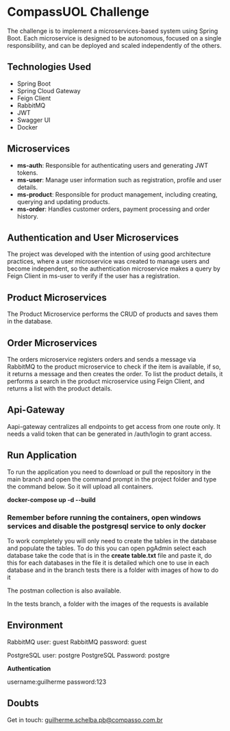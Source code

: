 # CompassUOL Challenge

The challenge is to implement a microservices-based system using Spring Boot. Each microservice is designed to be autonomous, focused on a single responsibility, and can be deployed and scaled independently of the others.

## Technologies Used

- Spring Boot
- Spring Cloud Gateway
- Feign Client
- RabbitMQ
- JWT
- Swagger UI
- Docker

## Microservices

- **ms-auth**: Responsible for authenticating users and generating JWT tokens.
- **ms-user**: Manage user information such as registration, profile and user details.
- **ms-product**: Responsible for product management, including creating, querying and updating products.
- **ms-order**: Handles customer orders, payment processing and order history.

## Authentication and User Microservices

The project was developed with the intention of using good architecture practices, where a user microservice was created to manage users and become independent, so the authentication microservice makes a query by Feign Client in ms-user to verify if the user has a registration.

## Product Microservices

The Product Microservice performs the CRUD of products and saves them in the database.

## Order Microservices

The orders microservice registers orders and sends a message via RabbitMQ to the product microservice to check if the item is available, if so, it returns a message and then creates the order. To list the product details, it performs a search in the product microservice using Feign Client, and returns a list with the product details.

## Api-Gateway 

Aapi-gateway centralizes all endpoints to get access from one route only. It needs a valid token that can be generated in /auth/login to grant access.

## Run Application


To run the application you need to download or pull the repository in the main branch and open the command prompt in the project folder and type the command below. So it will upload all containers.

**docker-compose up -d --build**

### **Remember before running the containers, open windows services and disable the postgresql service to only docker**

To work completely you will only need to create the tables in the database and populate the tables. To do this you can open pgAdmin select each database take the code that is in the **create table.txt** file and paste it, do this for each databases in the file it is detailed which one to use in each database and in the branch tests there is a folder with images of how to do it

The postman collection is also available.

In the tests branch, a folder with the images of the requests is available


## Environment 

RabbitMQ user: guest
RabbitMQ password: guest

PostgreSQL user: postgre
PostgreSQL Password: postgre

**Authentication**

username:guilherme
password:123

## Doubts

Get in touch: guilherme.schelba.pb@compasso.com.br





